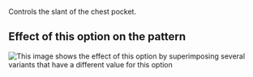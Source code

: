Controls the slant of the chest pocket.

## Effect of this option on the pattern

![This image shows the effect of this option by superimposing several variants that have a different value for this option](carlita\_chestpocketangle\_sample.svg "Effect of this option on the pattern")
